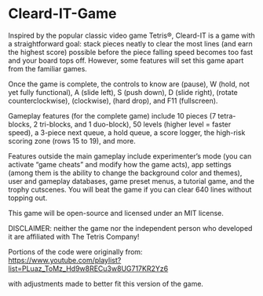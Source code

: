 # Cleard-IT-Game
  
  Inspired by the popular classic video game Tetris®, Cleard-IT is a game with a straightforward goal: stack pieces neatly to clear the 
most lines (and earn the highest score) possible before the piece falling speed becomes too fast and your board tops off. However, some 
features will set this game apart from the familiar games.

  Once the game is complete, the controls to know are <esc> (pause), W (hold, not yet fully functional), A (slide left), S (push down), D (slide 
right), <left arrow> (rotate counterclockwise), <right arrow> (clockwise), <spacebar> (hard drop), and F11 (fullscreen).

  Gameplay features (for the complete game) include 10 pieces (7 tetra-blocks, 2 tri-blocks, and 1 duo-block), 50 levels
(higher level = faster speed), a 3-piece next queue, a hold queue, a score logger, the high-risk scoring zone (rows 15 to 19), and more.

  Features outside the main gameplay include experimenter’s mode (you can activate “game cheats” and modify how the game acts), app settings
(among them is the ability to change the background color and themes), user and gameplay databases, game preset menus, a tutorial game,
and the trophy cutscenes. You will beat the game if you can clear 640 lines without topping out.

  This game will be open-source and licensed under an MIT license.

DISCLAIMER: neither the game nor the independent person who developed it are affiliated with The Tetris Company!

Portions of the code were originally from: https://www.youtube.com/playlist?list=PLuaz_ToMz_Hd9w8RECu3w8UG717KR2Yz6

with adjustments made to better fit this version of the game.
